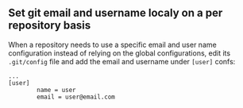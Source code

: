 ## Set git email and username localy on a per repository basis

When a repository needs to use a specific email and user name configuration instead of
relying on the global configurations, edit its `.git/config` file and add the email and
username under `[user]` confs:

```
...
[user]
        name = user
        email = user@email.com
```
